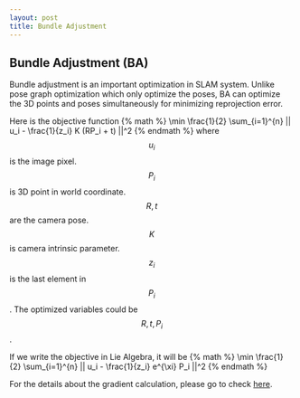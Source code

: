 ```yaml
---
layout: post
title: Bundle Adjustment
---
```


## Bundle Adjustment (BA)
Bundle adjustment is an important optimization in SLAM system. 
Unlike pose graph optimization which only optimize the poses, BA can optimize the 3D points and poses simultaneously for minimizing reprojection error.

Here is the objective function
{% math %}
\min \frac{1}{2} \sum_{i=1}^{n} || u_i - \frac{1}{z_i} K (RP_i + t) ||^2
{% endmath %}
where $$u_i$$ is the image pixel. $$P_i$$ is 3D point in world coordinate. $$R, t$$ are the camera pose. $$K$$ is camera intrinsic parameter. $$z_i$$ is the last element in $$P_i$$.
The optimized variables could be $$R, t, P_i$$.

If we write the objective in Lie Algebra, it will be
{% math %}
\min \frac{1}{2} \sum_{i=1}^{n} || u_i - \frac{1}{z_i} e^{\xi} P_i ||^2
{% endmath %}

For the details about the gradient calculation, please go to check [here](https://blog.csdn.net/luohuiwu/article/details/80748174).
